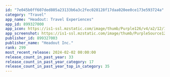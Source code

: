 ```yaml
---
id: "7e045b0ff607ded805a23133b6a3c2fec028128f17daa020ee0ce173e593724a"
category: "Travel"
app_name: "Headout: Travel Experiences"
app_id: 899327000
app_icon: https://is1-ssl.mzstatic.com/image/thumb/Purple126/v4/a2/12/1c/a2121c4a-4427-87db-f029-36cc58eff487/AppIcon-0-1x_U007emarketing-0-5-0-85-220.png/1024x1024bb.png
app_screenshot: https://is1-ssl.mzstatic.com/image/thumb/PurpleSource126/v4/cc/dc/01/ccdc0164-1d5c-e42a-11f7-ed35550bbaac/4f2852bf-8b10-4a30-9eb6-810a15d6293e_1137.png/1242x2688bb.png
publisher_id: 899327003
publisher_name: "Headout Inc."
rank: 299
most_recent_release: 2024-02-02 00:00:00
release_count_in_past_year: 33
release_count_in_past_year_category: 17
release_count_in_past_year_top_in_category: 35
---
```

